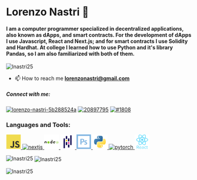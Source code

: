 # Lorenzo Nastri 🚀

<h4 align="left">I am a computer programmer specialized in decentralized applications, also known as dApps, and smart contracts. For the development of dApps I use Javascript, React and Next.js; and for smart contracts I use Solidity and Hardhat. At college I learned how to use Python and it's library Pandas, so I am also familiarized with both of them.</h4>

<p align="left"> <img src="https://komarev.com/ghpvc/?username=lnastri25&label=Profile%20views&color=0e75b6&style=flat" alt="lnastri25" /> </p>

- 📫 How to reach me **lorenzonastri@gmail.com**

<h5 align="left">Connect with me:</h5>
<p align="left">
<a href="https://linkedin.com/in/lorenzo-nastri-5b288524a" target="blank"><img align="center" src="https://raw.githubusercontent.com/rahuldkjain/github-profile-readme-generator/master/src/images/icons/Social/linked-in-alt.svg" alt="lorenzo-nastri-5b288524a" height="30" width="40" /></a>
<a href="https://stackoverflow.com/users/20897795" target="blank"><img align="center" src="https://raw.githubusercontent.com/rahuldkjain/github-profile-readme-generator/master/src/images/icons/Social/stack-overflow.svg" alt="20897795" height="30" width="40" /></a>
<a href="https://discord.gg/#1808" target="blank"><img align="center" src="https://raw.githubusercontent.com/rahuldkjain/github-profile-readme-generator/master/src/images/icons/Social/discord.svg" alt="#1808" height="30" width="40" /></a>
</p>

<h3 align="left">Languages and Tools:</h3>
<p align="left"> <a href="https://developer.mozilla.org/en-US/docs/Web/JavaScript" target="_blank" rel="noreferrer"> <img src="https://raw.githubusercontent.com/devicons/devicon/master/icons/javascript/javascript-original.svg" alt="javascript" width="40" height="40"/> </a> <a href="https://nextjs.org/" target="_blank" rel="noreferrer"> <img src="https://cdn.worldvectorlogo.com/logos/nextjs-2.svg" alt="nextjs" width="40" height="40"/> </a> <a href="https://nodejs.org" target="_blank" rel="noreferrer"> <img src="https://raw.githubusercontent.com/devicons/devicon/master/icons/nodejs/nodejs-original-wordmark.svg" alt="nodejs" width="40" height="40"/> </a> <a href="https://pandas.pydata.org/" target="_blank" rel="noreferrer"> <img src="https://raw.githubusercontent.com/devicons/devicon/2ae2a900d2f041da66e950e4d48052658d850630/icons/pandas/pandas-original.svg" alt="pandas" width="40" height="40"/> </a> <a href="https://www.photoshop.com/en" target="_blank" rel="noreferrer"> <img src="https://raw.githubusercontent.com/devicons/devicon/master/icons/photoshop/photoshop-line.svg" alt="photoshop" width="40" height="40"/> </a> <a href="https://www.python.org" target="_blank" rel="noreferrer"> <img src="https://raw.githubusercontent.com/devicons/devicon/master/icons/python/python-original.svg" alt="python" width="40" height="40"/> </a> <a href="https://pytorch.org/" target="_blank" rel="noreferrer"> <img src="https://www.vectorlogo.zone/logos/pytorch/pytorch-icon.svg" alt="pytorch" width="40" height="40"/> </a> <a href="https://reactjs.org/" target="_blank" rel="noreferrer"> <img src="https://raw.githubusercontent.com/devicons/devicon/master/icons/react/react-original-wordmark.svg" alt="react" width="40" height="40"/> </a> </p>

<p><img align="left" src="https://github-readme-stats.vercel.app/api/top-langs?username=lnastri25&show_icons=true&locale=en&layout=compact" alt="lnastri25" /></p>

<p>&nbsp;<img align="center" src="https://github-readme-stats.vercel.app/api?username=lnastri25&show_icons=true&locale=en" alt="lnastri25" /></p>

<p><img align="center" src="https://github-readme-streak-stats.herokuapp.com/?user=lnastri25&" alt="lnastri25" /></p>

